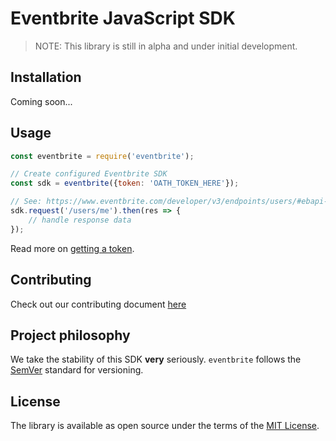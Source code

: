 # Eventbrite JavaScript SDK

> NOTE: This library is still in alpha and under initial development.

## Installation

Coming soon...

## Usage

```js
const eventbrite = require('eventbrite');

// Create configured Eventbrite SDK
const sdk = eventbrite({token: 'OATH_TOKEN_HERE'});

// See: https://www.eventbrite.com/developer/v3/endpoints/users/#ebapi-get-users-id
sdk.request('/users/me').then(res => {
    // handle response data
});
```

Read more on [getting a token](https://www.eventbrite.com/developer/v3/api_overview/authentication/#ebapi-getting-a-token).

## Contributing

Check out our contributing document [here](https://github.com/eventbrite/eventbrite-sdk-javascript/blob/master/CONTRIBUTING.md)

## Project philosophy

We take the stability of this SDK **very** seriously. `eventbrite` follows the [SemVer](http://semver.org/) standard for versioning.

## License

The library is available as open source under the terms of the [MIT License](LICENSE).
